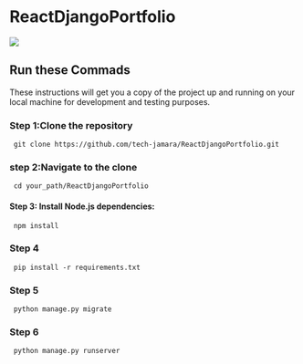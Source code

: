 # ReactDjangoPortfolio



<kbd><img src="https://drive.google.com/uc?id=1LRHN7Gqq3ct6oT2e1-BOB-3Ckj5evRFj"  /></kbd>

## Run these Commads

 These instructions will get you a copy of the project up and running on your local machine for development and testing purposes.
### Step 1:Clone the repository
     git clone https://github.com/tech-jamara/ReactDjangoPortfolio.git
### step 2:Navigate to the clone 
     cd your_path/ReactDjangoPortfolio
#### Step 3: Install Node.js dependencies:
     npm install      
### Step 4
     pip install -r requirements.txt
### Step 5
     python manage.py migrate
### Step 6
     python manage.py runserver
